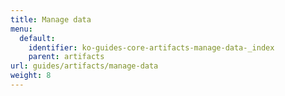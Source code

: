 ```yaml
---
title: Manage data
menu:
  default:
    identifier: ko-guides-core-artifacts-manage-data-_index
    parent: artifacts
url: guides/artifacts/manage-data
weight: 8
---
```


